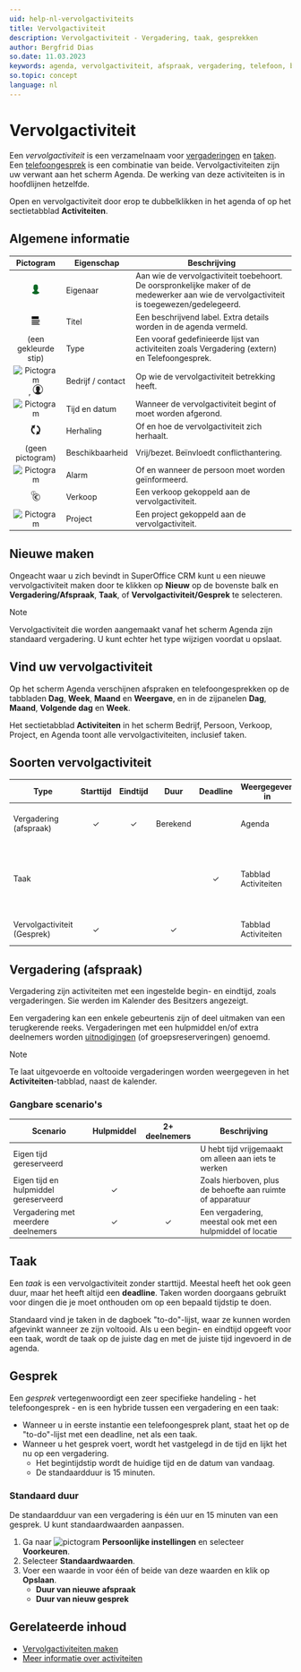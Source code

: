 ```yaml
---
uid: help-nl-vervolgactiviteits
title: Vervolgactiviteit
description: Vervolgactiviteit - Vergadering, taak, gesprekken
author: Bergfrid Dias
so.date: 11.03.2023
keywords: agenda, vervolgactiviteit, afspraak, vergadering, telefoon, bellen, taak, gesprekken
so.topic: concept
language: nl
---
```


# Vervolgactiviteit

Een *vervolgactiviteit* is een verzamelnaam voor [vergaderingen](#meeting) en [taken](#todo). Een [telefoongesprek](#call) is een combinatie van beide. Vervolgactiviteiten zijn uw verwant aan het scherm Agenda. De werking van deze activiteiten is in hoofdlijnen hetzelfde.

Open en vervolgactiviteit door erop te dubbelklikken in het agenda of op het sectietabblad **Activiteiten**.

## Algemene informatie

| Pictogram | Eigenschap | Beschrijving |
|:-:|---|---|
| ![Pictogram][img9]| Eigenaar | Aan wie de vervolgactiviteit toebehoort. De oorspronkelijke maker of de medewerker aan wie de vervolgactiviteit is toegewezen/gedelegeerd. |
| ![Pictogram][img3]| Titel | Een beschrijvend label. Extra details worden in de agenda vermeld. |
| (een gekleurde stip) | Type | Een vooraf gedefinieerde lijst van activiteiten zoals Vergadering (extern) en Telefoongesprek. |
| ![Pictogram][img7], ![Pictogram][img8] | Bedrijf / contact | Op wie de vervolgactiviteit betrekking heeft. |
| ![Pictogram][img10]| Tijd en datum | Wanneer de vervolgactiviteit begint of moet worden afgerond. |
| ![Pictogram][img4]| Herhaling | Of en hoe de vervolgactiviteit zich herhaalt. |
| (geen pictogram) | Beschikbaarheid | Vrij/bezet. Beïnvloedt conflicthantering. |
| ![Pictogram][img2] | Alarm | Of en wanneer de persoon moet worden geïnformeerd. |
| ![Pictogram][img5] | Verkoop | Een verkoop gekoppeld aan de vervolgactiviteit. |
| ![Pictogram][img6] | Project | Een project gekoppeld aan de vervolgactiviteit. |

## Nieuwe maken

Ongeacht waar u zich bevindt in SuperOffice CRM kunt u een nieuwe vervolgactiviteit maken door te klikken op **Nieuw** op de bovenste balk en **Vergadering/Afspraak**, **Taak**, of **Vervolgactiviteit/Gesprek** te selecteren.

> [!NOTE]
> Vervolgactiviteit die worden aangemaakt vanaf het scherm Agenda zijn standaard vergadering. U kunt echter het type wijzigen voordat u opslaat.

## Vind uw vervolgactiviteit

Op het scherm Agenda verschijnen afspraken en telefoongesprekken op de tabbladen **Dag**, **Week**, **Maand** en **Weergave**, en in de zijpanelen **Dag**, **Maand**, **Volgende dag** en **Week**.

Het sectietabblad **Activiteiten** in het scherm Bedrijf, Persoon, Verkoop, Project, en Agenda toont alle vervolgactiviteiten, inclusief taken.

## Soorten vervolgactiviteit

| Type | Starttijd | Eindtijd | Duur | Deadline | Weergegeven in | Beschrijving | Voorbeeld |
|---|:-:|:-:|:-:|:-:|---|---|---|
| Vergadering (afspraak) | &#10003; | &#10003; | Berekend | | Agenda | Activiteit met gedefinieerde start- en eindtijd | Externe vergadering met leverancier |
| Taak | | | | &#10003; | Tabblad Activiteiten | Vervolgactiviteit zonder starttijd | Herinnering voor zaken die op een bepaalde tijd moeten zijn afgerond |
| Vervolgactiviteit (Gesprek) | &#10003; | | &#10003; | | Tabblad Activiteiten | Telefoongesprek | Inkomend gesprek van klant |

## <a id="meeting" />Vergadering (afspraak)

Vergadering zijn activiteiten met een ingestelde begin- en eindtijd, zoals vergaderingen. Sie werden im Kalender des Besitzers angezeigt.

Een vergadering kan een enkele gebeurtenis zijn of deel uitmaken van een terugkerende reeks. Vergaderingen met een hulpmiddel en/of extra deelnemers worden [uitnodigingen][5] (of groepsreserveringen) genoemd.

> [!NOTE]
> Te laat uitgevoerde en voltooide vergaderingen worden weergegeven in het **Activiteiten**-tabblad, naast de kalender.

### Gangbare scenario's

| Scenario | Hulpmiddel | 2+ deelnemers | Beschrijving |
|---|:-:|:-:|---|
| Eigen tijd gereserveerd | | | U hebt tijd vrijgemaakt om alleen aan iets te werken |
| Eigen tijd en hulpmiddel gereserveerd | &#10003; | | Zoals hierboven, plus de behoefte aan ruimte of apparatuur |
| Vergadering met meerdere deelnemers | &#10003; | &#10003; | Een vergadering, meestal ook met een hulpmiddel of locatie |

## <a id="todo" />Taak

Een *taak* is een vervolgactiviteit zonder starttijd. Meestal heeft het ook geen duur, maar het heeft altijd een **deadline**. Taken worden doorgaans gebruikt voor dingen die je moet onthouden om op een bepaald tijdstip te doen.

Standaard vind je taken in de dagboek "to-do"-lijst, waar ze kunnen worden afgevinkt wanneer ze zijn voltooid. Als u een begin- en eindtijd opgeeft voor een taak, wordt de taak op de juiste dag en met de juiste tijd ingevoerd in de agenda.

## <a id="call" />Gesprek

Een *gesprek* vertegenwoordigt een zeer specifieke handeling - het telefoongesprek - en is een hybride tussen een vergadering en een taak:

* Wanneer u in eerste instantie een telefoongesprek plant, staat het op de "to-do"-lijst met een deadline, net als een taak.
* Wanneer u het gesprek voert, wordt het vastgelegd in de tijd en lijkt het nu op een vergadering.
  * Het begintijdstip wordt de huidige tijd en de datum van vandaag.
  * De standaardduur is 15 minuten.

### Standaard duur

De standaardduur van een vergadering is één uur en 15 minuten van een gesprek. U kunt standaardwaarden aanpassen.

1. Ga naar ![pictogram][img14] **Persoonlijke instellingen** en selecteer **Voorkeuren**.
1. Selecteer **Standaardwaarden**.
1. Voer een waarde in voor één of beide van deze waarden en klik op **Opslaan**.
    * **Duur van nieuwe afspraak**
    * **Duur van nieuw gesprek**

## Gerelateerde inhoud

* [Vervolgactiviteiten maken][2]
* [Meer informatie over activiteiten][4]

<!-- Referenced links -->
[2]: create-vervolgactiviteit.md
[4]: ../../learn/basics/activity.md
[5]: invitation/index.md

<!-- Referenced images -->
[img2]: ../../../../common/icons/diary-alarm.png
[img3]: ../../../../common/icons/title.png
[img4]: ../../../../common/icons/diary-recurring-transparent.png
[img5]: ../../../../common/icons/sale.png
[img6]: ../../../../common/icons/singlecolour/project.png
[img7]: ../../../../common/icons/singlecolour/contact.png
[img8]: ../../../../common/icons/person.png
[img9]: ../../../../common/icons/associate-current.png
[img10]: ../../../../common/icons/now.png
[img14]: ../../../media/icons/personal-settings-small.png
